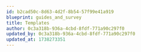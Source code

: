 ```yaml
---
id: b2cad50c-8d63-4d2f-8b54-57f99e41a919
blueprint: guides_and_survey
title: Templates
author: 0c3a318b-936a-4cbd-8fdf-771a90c297f0
updated_by: 0c3a318b-936a-4cbd-8fdf-771a90c297f0
updated_at: 1738273351
---
```

